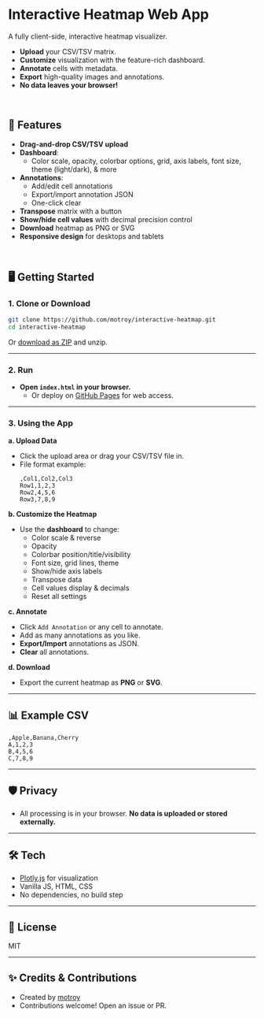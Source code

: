 # Interactive Heatmap Web App

A fully client-side, interactive heatmap visualizer.  
- **Upload** your CSV/TSV matrix.
- **Customize** visualization with the feature-rich dashboard.
- **Annotate** cells with metadata.
- **Export** high-quality images and annotations.
- **No data leaves your browser!**

<br/>

## 🚀 Features

- **Drag-and-drop CSV/TSV upload**
- **Dashboard**: 
  - Color scale, opacity, colorbar options, grid, axis labels, font size, theme (light/dark), & more
- **Annotations**: 
  - Add/edit cell annotations
  - Export/import annotation JSON
  - One-click clear
- **Transpose** matrix with a button
- **Show/hide cell values** with decimal precision control
- **Download** heatmap as PNG or SVG
- **Responsive design** for desktops and tablets

<br/>

## 🖥️ Getting Started

### 1. Clone or Download

```sh
git clone https://github.com/motroy/interactive-heatmap.git
cd interactive-heatmap
```
Or [download as ZIP](https://github.com/motroy/interactive-heatmap/archive/refs/heads/main.zip) and unzip.

---

### 2. Run

- **Open `index.html` in your browser.**
  - Or deploy on [GitHub Pages](https://motroy.github.io/motroy/interactive-heatmap) for web access.

---

### 3. Using the App

**a. Upload Data**

- Click the upload area or drag your CSV/TSV file in.
- File format example:
    ```
    ,Col1,Col2,Col3
    Row1,1,2,3
    Row2,4,5,6
    Row3,7,8,9
    ```

**b. Customize the Heatmap**

- Use the **dashboard** to change:
    - Color scale & reverse
    - Opacity
    - Colorbar position/title/visibility
    - Font size, grid lines, theme
    - Show/hide axis labels
    - Transpose data
    - Cell values display & decimals
    - Reset all settings

**c. Annotate**

- Click `Add Annotation` or any cell to annotate.
- Add as many annotations as you like.
- **Export/Import** annotations as JSON.
- **Clear** all annotations.

**d. Download**

- Export the current heatmap as **PNG** or **SVG**.

---

## 📊 Example CSV

```
,Apple,Banana,Cherry
A,1,2,3
B,4,5,6
C,7,8,9
```

---

## 🛡️ Privacy

- All processing is in your browser. **No data is uploaded or stored externally.**

---

## 🛠️ Tech

- [Plotly.js](https://plotly.com/javascript/) for visualization
- Vanilla JS, HTML, CSS
- No dependencies, no build step

---

## 📄 License

MIT

---

## ✨ Credits & Contributions

- Created by [motroy](https://github.com/motroy)
- Contributions welcome! Open an issue or PR.
